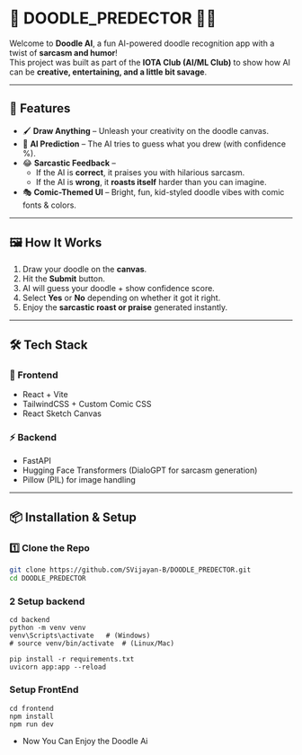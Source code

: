# 🎨 DOODLE_PREDECTOR 🤖✨

Welcome to **Doodle AI**, a fun AI-powered doodle recognition app with a twist of **sarcasm and humor**!  
This project was built as part of the **IOTA Club (AI/ML Club)** to show how AI can be **creative, entertaining, and a little bit savage**.  

---

## 🚀 Features
- 🖌️ **Draw Anything** – Unleash your creativity on the doodle canvas.  
- 🔮 **AI Prediction** – The AI tries to guess what you drew (with confidence %).  
- 😂 **Sarcastic Feedback** –  
  - If the AI is **correct**, it praises you with hilarious sarcasm.  
  - If the AI is **wrong**, it **roasts itself** harder than you can imagine.  
- 🎭 **Comic-Themed UI** – Bright, fun, kid-styled doodle vibes with comic fonts & colors.  

---

## 🖼️ How It Works
1. Draw your doodle on the **canvas**.  
2. Hit the **Submit** button.  
3. AI will guess your doodle + show confidence score.  
4. Select **Yes** or **No** depending on whether it got it right.  
5. Enjoy the **sarcastic roast or praise** generated instantly.  

---

## 🛠️ Tech Stack
### 🎨 Frontend
- React + Vite  
- TailwindCSS + Custom Comic CSS  
- React Sketch Canvas  

### ⚡ Backend
- FastAPI  
- Hugging Face Transformers (DialoGPT for sarcasm generation)  
- Pillow (PIL) for image handling  

---

## 📦 Installation & Setup

### 1️⃣ Clone the Repo
```bash
git clone https://github.com/SVijayan-B/DOODLE_PREDECTOR.git
cd DOODLE_PREDECTOR
```
### 2 Setup backend
```
cd backend
python -m venv venv
venv\Scripts\activate   # (Windows)
# source venv/bin/activate  # (Linux/Mac)

pip install -r requirements.txt
uvicorn app:app --reload
```
### Setup FrontEnd

```
cd frontend
npm install
npm run dev
```


 - Now You Can Enjoy the Doodle Ai
